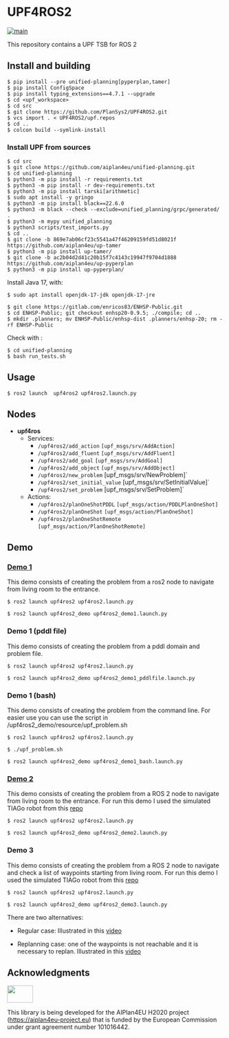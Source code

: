 # UPF4ROS2
[![main](https://github.com/PlanSys2/UPF4ROS2/actions/workflows/main.yaml/badge.svg)](https://github.com/PlanSys2/UPF4ROS2/actions/workflows/main.yaml)

This repository contains a UPF TSB for ROS 2

## Install and building

```
$ pip install --pre unified-planning[pyperplan,tamer]
$ pip install ConfigSpace
$ pip install typing_extensions==4.7.1 --upgrade
$ cd <upf_workspace>
$ cd src
$ git clone https://github.com/PlanSys2/UPF4ROS2.git
$ vcs import . < UPF4ROS2/upf.repos
$ cd ..
$ colcon build --symlink-install
```

### Install UPF from sources
```
$ cd src
$ git clone https://github.com/aiplan4eu/unified-planning.git
$ cd unified-planning
$ python3 -m pip install -r requirements.txt
$ python3 -m pip install -r dev-requirements.txt
$ python3 -m pip install tarski[arithmetic]
$ sudo apt install -y gringo
$ python3 -m pip install black==22.6.0
$ python3 -m black --check --exclude=unified_planning/grpc/generated/ .
$ python3 -m mypy unified_planning
$ python3 scripts/test_imports.py
$ cd ..
$ git clone -b 869e7ab06cf23c5541a47f46209159fd51d8021f https://github.com/aiplan4eu/up-tamer
$ python3 -m pip install up-tamer/
$ git clone -b ac2b04d2d41c20b15f7c4143c19947f9704d1888 https://github.com/aiplan4eu/up-pyperplan
$ python3 -m pip install up-pyperplan/
```

Install Java 17, with:

```
$ sudo apt install openjdk-17-jdk openjdk-17-jre
```

```
$ git clone https://gitlab.com/enricos83/ENHSP-Public.git
$ cd ENHSP-Public; git checkout enhsp20-0.9.5; ./compile; cd ..
$ mkdir .planners; mv ENHSP-Public/enhsp-dist .planners/enhsp-20; rm -rf ENHSP-Public
```

Check with :

```
$ cd unified-planning
$ bash run_tests.sh
```


## Usage

`$ ros2 launch  upf4ros2 upf4ros2.launch.py`

## Nodes

* **upf4ros**
  * Services:
    * `/upf4ros2/add_action` `[upf_msgs/srv/AddAction]` 
    * `/upf4ros2/add_fluent` `[upf_msgs/srv/AddFluent]` 
    * `/upf4ros2/add_goal` `[upf_msgs/srv/AddGoal]` 
    * `/upf4ros2/add_object` `[upf_msgs/srv/AddObject]` 
    * `/upf4ros2/new_problem` [upf_msgs/srv/NewProblem]` 
    * `/upf4ros2/set_initial_value` [upf_msgs/srv/SetInitialValue]` 
    * `/upf4ros2/set_problem` [upf_msgs/srv/SetProblem]`
  * Actions:
    * `/upf4ros2/planOneShotPDDL` `[upf_msgs/action/PDDLPlanOneShot]` 
    * `/upf4ros2/planOneShot` `[upf_msgs/action/PlanOneShot]` 
    * `/upf4ros2/planOneShotRemote` `[upf_msgs/action/PlanOneShotRemote]` 

## Demo
### [Demo 1](https://www.youtube.com/watch?v=fObz6H1DnXs)
This demo consists of creating the problem from a ros2 node to navigate from living room to the entrance.

`$ ros2 launch upf4ros2 upf4ros2.launch.py`

`$ ros2 launch upf4ros2_demo upf4ros2_demo1.launch.py`

### Demo 1 (pddl file)
This demo consists of creating the problem from a pddl domain and problem file.

`$ ros2 launch upf4ros2 upf4ros2.launch.py`

`$ ros2 launch upf4ros2_demo upf4ros2_demo1_pddlfile.launch.py`

### Demo 1 (bash)
This demo consists of creating the problem from the command line. For easier use you can use the script in /upf4ros2_demo/resource/upf_problem.sh

`$ ros2 launch upf4ros2 upf4ros2.launch.py`

`$ ./upf_problem.sh`

`$ ros2 launch upf4ros2_demo upf4ros2_demo1_bash.launch.py`

### [Demo 2](https://www.youtube.com/watch?v=HJ46htSfPZY)
This demo consists of creating the problem from a ROS 2 node to navigate from living room to the entrance.
For run this demo I used the simulated TIAGo robot from this [repo](https://github.com/jmguerreroh/ros2_computer_vision)

`$ ros2 launch upf4ros2 upf4ros2.launch.py`

`$ ros2 launch upf4ros2_demo upf4ros2_demo2.launch.py`

### Demo 3
This demo consists of creating the problem from a ROS 2 node to navigate and check a list of waypoints starting from living room.
For run this demo I used the simulated TIAGo robot from this [repo](https://github.com/jmguerreroh/ros2_computer_vision)

`$ ros2 launch upf4ros2 upf4ros2.launch.py`

`$ ros2 launch upf4ros2_demo upf4ros2_demo3.launch.py`

There are two alternatives:

* Regular case: Illustrated in this [video](https://youtu.be/2nKqxGYlHk8)

* Replanning case: one of the waypoints is not reachable and it is necessary to replan. Illustrated in this [video](https://youtu.be/UJncg7GPCro)

## Acknowledgments

<img src="https://www.aiplan4eu-project.eu/wp-content/uploads/2021/07/euflag.png" width="60" height="40">

This library is being developed for the AIPlan4EU H2020 project (https://aiplan4eu-project.eu) that is funded by the European Commission under grant agreement number 101016442.
